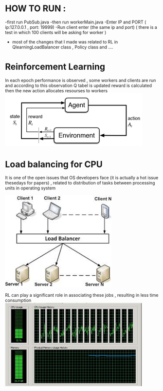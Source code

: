 # HOW TO RUN :
  -first run PubSub.java
  -then run workerMain.java
  -Enter IP and PORT ( ip:127.0.0.1 , port: 19999)
  -Run client enter (the same ip and port)
  ( there is a test in which 100 clients will be asking for worker )
  - most of the changes that I made was related to RL in QlearningLoadBalancer class , Policy class and  ....
# Reinforcement Learning
In each epoch performance is observed , some workers and clients are run and
according to this observation Q tabel is updated reward is calculated then the new action allocates resourses to workers
<img src="image3.jpg" width=450 > 
# Load balancing for CPU
It is one of the open issues that OS developers face (it is actually a hot issue thesedays for papers) , related to distribution of tasks between processing units in operating system

<img src="image1.jpeg" width=350 >


RL can play a significant role in associating these jobs , resulting in less time consumption
<img src="image2.jpg" width=450 >
